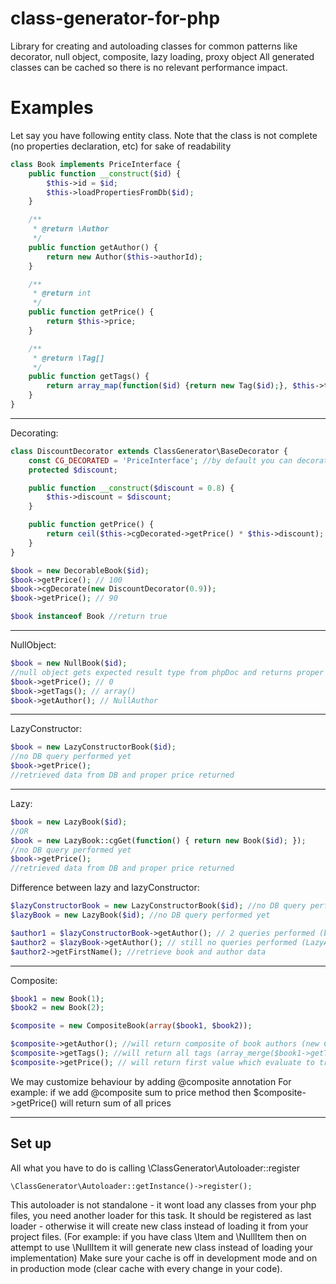 class-generator-for-php
=======================

Library for creating and autoloading classes for common patterns like decorator, null object, composite, lazy loading, proxy object
All generated classes can be cached so there is no relevant performance impact.

Examples
========

Let say you have following entity class. Note that the class is not complete (no properties declaration, etc) for sake of readability
```php
class Book implements PriceInterface {
    public function __construct($id) {
        $this->id = $id;
        $this->loadPropertiesFromDb($id);
    }

    /**
     * @return \Author
     */
    public function getAuthor() {
        return new Author($this->authorId);
    }

    /**
     * @return int
     */
    public function getPrice() {
        return $this->price;
    }

    /**
     * @return \Tag[]
     */
    public function getTags() {
        return array_map(function($id) {return new Tag($id);}, $this->tagsIds);
    }
}
```
___________
Decorating:

```php
class DiscountDecorator extends ClassGenerator\BaseDecorator {
    const CG_DECORATED = 'PriceInterface'; //by default you can decorate any class. This const will restrict to given interface or class
    protected $discount;

    public function __construct($discount = 0.8) {
        $this->discount = $discount;
    }

    public function getPrice() {
        return ceil($this->cgDecorated->getPrice() * $this->discount);
    }
}

$book = new DecorableBook($id);
$book->getPrice(); // 100
$book->cgDecorate(new DiscountDecorator(0.9));
$book->getPrice(); // 90

$book instanceof Book //return true
```
___________
NullObject:

```php
$book = new NullBook($id);
//null object gets expected result type from phpDoc and returns proper empty value
$book->getPrice(); // 0
$book->getTags(); // array()
$book->getAuthor(); // NullAuthor
```
___________
LazyConstructor:

```php
$book = new LazyConstructorBook($id);
//no DB query performed yet
$book->getPrice();
//retrieved data from DB and proper price returned
```
_____
Lazy:

```php
$book = new LazyBook($id);
//OR
$book = new LazyBook::cgGet(function() { return new Book($id); });
//no DB query performed yet
$book->getPrice();
//retrieved data from DB and proper price returned
```

Difference between lazy and lazyConstructor:
```php
$lazyConstructorBook = new LazyConstructorBook($id); //no DB query performed yet
$lazyBook = new LazyBook($id); //no DB query performed yet

$author1 = $lazyConstructorBook->getAuthor(); // 2 queries performed (book and author)
$author2 = $lazyBook->getAuthor(); // still no queries performed (LazyAuthor returned)
$author2->getFirstName(); //retrieve book and author data
```
__________
Composite:

```php
$book1 = new Book(1);
$book2 = new Book(2);

$composite = new CompositeBook(array($book1, $book2));

$composite->getAuthor(); //will return composite of book authors (new CompositeAuthor(array($book1->getAuthor(), $book2->getAuthor())))
$composite->getTags(); //will return all tags (array_merge($book1->getTags(), $book2->getTags()))
$composite->getPrice(); // will return first value which evaluate to true
```

We may customize behaviour by adding @composite annotation
For example: if we add @composite sum to price method then $composite->getPrice() will return sum of all prices

______
Set up
------

All what you have to do is calling \ClassGenerator\Autoloader::register

```php
\ClassGenerator\Autoloader::getInstance()->register();
```

This autoloader is not standalone - it wont load any classes from your php files, you need another loader for this task.
It should be registered as last loader - otherwise it will create new class instead of loading it from your project files. (For example: if you have class \Item and \NullItem then on attempt to use \NullItem it will generate new class instead of loading your implementation)
Make sure your cache is off in development mode and on in production mode (clear cache with every change in your code).


